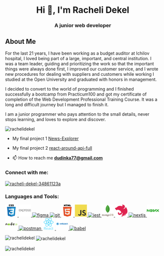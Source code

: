 <h1 align="center">Hi 👋, I'm Racheli Dekel</h1>
<h3 align="center">A junior web developer</h3>

## About Me

For the last 21 years, I have been working as a budget auditor at Ichilov hospital, I loved being part of a large, important, and central institution.
I was a team leader, guiding and prioritizing the work so that the important things were always done first, I improved our customer service, and I wrote new procedures for dealing with suppliers and customers while working I studied at the Open University and graduated with honors in management.

I decided to convert to the world of programming and I finished successfully a bootcamp from Practicum100 and got my certificate of completion of the Web Development Professional Training Course. It was a long and difficult journey but I managed to finish it. 

I am a junior programmer who pays attention to the small details, never stops learning, and loves to explore and discover.

<p align="left"> <img src="https://komarev.com/ghpvc/?username=rachelidekel&label=Profile%20views&color=0e75b6&style=flat" alt="rachelidekel" /> </p>

- My final project 1 [News-Explorer](https://github.com/Rachelidekel/news-explorer-frontend)

- My final project 2 [react-around-api-full](https://github.com/Rachelidekel/react-around-api-full)

- 📫 How to reach me **dudinka77@gmail.com**

<h3 align="left">Connect with me:</h3>
<p align="left">
<a href="https://linkedin.com/in/racheli-dekel-34861123a" target="blank"><img align="center" src="https://raw.githubusercontent.com/rahuldkjain/github-profile-readme-generator/master/src/images/icons/Social/linked-in-alt.svg" alt="racheli-dekel-34861123a" height="30" width="40" /></a>
</p>

<h3 align="left">Languages and Tools:</h3>
<p align="left"> <a href="https://www.w3schools.com/css/" target="_blank" rel="noreferrer"> <img src="https://raw.githubusercontent.com/devicons/devicon/master/icons/css3/css3-original-wordmark.svg" alt="css3" width="40" height="40"/> </a> <a href="https://expressjs.com" target="_blank" rel="noreferrer"> <img src="https://raw.githubusercontent.com/devicons/devicon/master/icons/express/express-original-wordmark.svg" alt="express" width="40" height="40"/> </a> <a href="https://www.figma.com/" target="_blank" rel="noreferrer"> <img src="https://www.vectorlogo.zone/logos/figma/figma-icon.svg" alt="figma" width="40" height="40"/> </a> <a href="https://git-scm.com/" target="_blank" rel="noreferrer"> <img src="https://www.vectorlogo.zone/logos/git-scm/git-scm-icon.svg" alt="git" width="40" height="40"/> </a> <a href="https://www.w3.org/html/" target="_blank" rel="noreferrer"> <img src="https://raw.githubusercontent.com/devicons/devicon/master/icons/html5/html5-original-wordmark.svg" alt="html5" width="40" height="40"/> </a> <a href="https://developer.mozilla.org/en-US/docs/Web/JavaScript" target="_blank" rel="noreferrer"> <img src="https://raw.githubusercontent.com/devicons/devicon/master/icons/javascript/javascript-original.svg" alt="javascript" width="40" height="40"/> </a> <a href="https://jestjs.io" target="_blank" rel="noreferrer"> <img src="https://www.vectorlogo.zone/logos/jestjsio/jestjsio-icon.svg" alt="jest" width="40" height="40"/> </a> <a href="https://www.mongodb.com/" target="_blank" rel="noreferrer"> <img src="https://raw.githubusercontent.com/devicons/devicon/master/icons/mongodb/mongodb-original-wordmark.svg" alt="mongodb" width="40" height="40"/> </a> <a href="https://nestjs.com/" target="_blank" rel="noreferrer"> <img src="https://raw.githubusercontent.com/devicons/devicon/master/icons/nestjs/nestjs-plain.svg" alt="nestjs" width="40" height="40"/> </a> <a href="https://nextjs.org/" target="_blank" rel="noreferrer"> <img src="https://cdn.worldvectorlogo.com/logos/nextjs-2.svg" alt="nextjs" width="40" height="40"/> </a> <a href="https://www.nginx.com" target="_blank" rel="noreferrer"> <img src="https://raw.githubusercontent.com/devicons/devicon/master/icons/nginx/nginx-original.svg" alt="nginx" width="40" height="40"/> </a> <a href="https://nodejs.org" target="_blank" rel="noreferrer"> <img src="https://raw.githubusercontent.com/devicons/devicon/master/icons/nodejs/nodejs-original-wordmark.svg" alt="nodejs" width="40" height="40"/> </a> <a href="https://postman.com" target="_blank" rel="noreferrer"> <img src="https://www.vectorlogo.zone/logos/getpostman/getpostman-icon.svg" alt="postman" width="40" height="40"/> </a> <a href="https://reactjs.org/" target="_blank" rel="noreferrer"> <img src="https://raw.githubusercontent.com/devicons/devicon/master/icons/react/react-original-wordmark.svg" alt="react" width="40" height="40"/> </a> <a href="https://webpack.js.org" target="_blank" rel="noreferrer"> <img src="https://raw.githubusercontent.com/devicons/devicon/d00d0969292a6569d45b06d3f350f463a0107b0d/icons/webpack/webpack-original-wordmark.svg" alt="webpack" width="40" height="40"/> </a> <a href="https://babeljs.io/" target="_blank" rel="noreferrer"> <img src="https://www.vectorlogo.zone/logos/babeljs/babeljs-icon.svg" alt="babel" width="40" height="40"/> </a> </p>

<p><img align="left" src="https://github-readme-stats.vercel.app/api/top-langs?username=rachelidekel&show_icons=true&locale=en&layout=compact" alt="rachelidekel" /></p>

<p>&nbsp;<img align="center" src="https://github-readme-stats.vercel.app/api?username=rachelidekel&show_icons=true&locale=en" alt="rachelidekel" /></p>

<p><img align="center" src="https://github-readme-streak-stats.herokuapp.com/?user=rachelidekel&" alt="rachelidekel" /></p>
